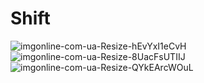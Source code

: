 # Shift
![imgonline-com-ua-Resize-hEvYxI1eCvH](https://user-images.githubusercontent.com/79206480/189978649-6b6dec15-51af-48ed-a492-bb6441328b3f.jpg)
![imgonline-com-ua-Resize-8UacFsUTIIJ](https://user-images.githubusercontent.com/79206480/189978661-04d6d5bb-a74c-4efb-904d-8bdd91e80dbd.jpg)
![imgonline-com-ua-Resize-QYkEArcWOuL](https://user-images.githubusercontent.com/79206480/189978671-6929420b-cd47-47ca-833c-fce07c652f60.jpg)
